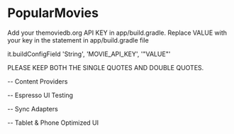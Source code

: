# PopularMovies

Add your themoviedb.org API KEY in app/build.gradle. Replace VALUE with your key in the statement in app/build.gradle file

it.buildConfigField 'String', 'MOVIE_API_KEY', '"VALUE"'


PLEASE KEEP BOTH THE SINGLE QUOTES AND DOUBLE QUOTES.


-- Content Providers

-- Espresso UI Testing

-- Sync Adapters

-- Tablet & Phone Optimized UI





